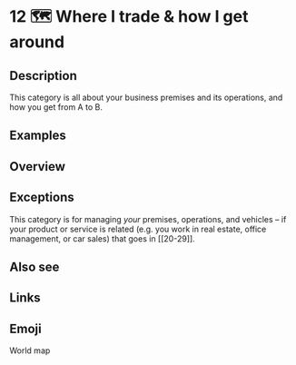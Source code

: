 # 12 🗺️ Where I trade & how I get around

## Description

This category is all about your business premises and its operations, and how you get from A to B.

## Examples

## Overview

## Exceptions

This category is for managing _your_ premises, operations, and vehicles – if your product or service is related (e.g. you work in real estate, office management, or car sales) that goes in [[20-29]].

## Also see


## Links

## Emoji

World map
